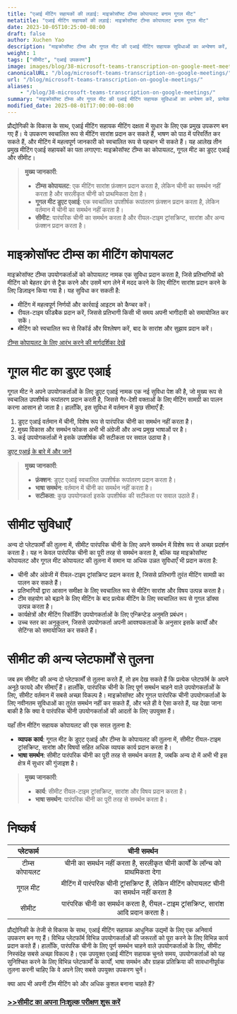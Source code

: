 ```yaml
---
title: "एआई मीटिंग सहायकों की लड़ाई: माइक्रोसॉफ्ट टीम्स कोपायलट बनाम गूगल मीट"
metatitle: "एआई मीटिंग सहायकों की लड़ाई: माइक्रोसॉफ्ट टीम्स कोपायलट बनाम गूगल मीट"
date: 2023-10-05T10:25:00-08:00
draft: false
author: Xuchen Yao
description: "माइक्रोसॉफ्ट टीम्स और गूगल मीट की एआई मीटिंग सहायक सुविधाओं का अन्वेषण करें, प्रत्येक प्लेटफॉर्म के पारंपरिक चीनी के लिए समर्थन की तुलना करें। सीमीट पारंपरिक चीनी का समर्थन करता है, जो रीयल-टाइम ट्रांसक्रिप्ट, सारांश और बहुत कुछ प्रदान करता है।"
weight: 1
tags: ["सीमीट", "एआई उपकरण"]
image: images/blog/38-microsoft-teams-transcription-on-google-meet-meetings/38-microsoft-teams-transcription-on-google-meet-meetings.jpeg
canonicalURL: "/blog/microsoft-teams-transcription-on-google-meetings/"
url: "/blog/microsoft-teams-transcription-on-google-meetings/"
aliases:
    - "/blog/38-microsoft-teams-transcription-on-google-meetings/"
summary: "माइक्रोसॉफ्ट टीम्स और गूगल मीट की एआई मीटिंग सहायक सुविधाओं का अन्वेषण करें, प्रत्येक प्लेटफॉर्म के पारंपरिक चीनी के लिए समर्थन की तुलना करें। सीमीट पारंपरिक चीनी का समर्थन करता है, जो रीयल-टाइम ट्रांसक्रिप्ट, सारांश और बहुत कुछ प्रदान करता है।"
modified_date: 2025-08-01T17:00:00-08:00
---
```


प्रौद्योगिकी के विकास के साथ, एआई मीटिंग सहायक मीटिंग दक्षता में सुधार के लिए एक प्रमुख उपकरण बन गए हैं। ये उपकरण स्वचालित रूप से मीटिंग सारांश प्रदान कर सकते हैं, भाषण को पाठ में परिवर्तित कर सकते हैं, और मीटिंग में महत्वपूर्ण जानकारी को स्वचालित रूप से पहचान भी सकते हैं। यह आलेख तीन प्रमुख मीटिंग एआई सहायकों का पता लगाएगा: माइक्रोसॉफ्ट टीम्स का कोपायलट, गूगल मीट का डुएट एआई और सीमीट।

> **मुख्य जानकारी**:
> - **टीम्स कोपायलट**: एक मीटिंग सारांश फ़ंक्शन प्रदान करता है, लेकिन चीनी का समर्थन नहीं करता है और सरलीकृत चीनी को प्राथमिकता देता है।
> - **गूगल मीट डुएट एआई**: एक स्वचालित उपशीर्षक रूपांतरण फ़ंक्शन प्रदान करता है, लेकिन वर्तमान में चीनी का समर्थन नहीं करता है।
> - **सीमीट**: पारंपरिक चीनी का समर्थन करता है और रीयल-टाइम ट्रांसक्रिप्ट, सारांश और अन्य फ़ंक्शन प्रदान करता है।

# **माइक्रोसॉफ्ट टीम्स का मीटिंग कोपायलट**

माइक्रोसॉफ्ट टीम्स उपयोगकर्ताओं को कोपायलट नामक एक सुविधा प्रदान करता है, जिसे प्रतिभागियों को मीटिंग को बेहतर ढंग से ट्रैक करने और उसमें भाग लेने में मदद करने के लिए मीटिंग सारांश प्रदान करने के लिए डिज़ाइन किया गया है। यह सुविधा कर सकती है:
- मीटिंग में महत्वपूर्ण निर्णयों और कार्रवाई आइटम को कैप्चर करें।
- रीयल-टाइम फीडबैक प्रदान करें, जिससे प्रतिभागी किसी भी समय अपनी भागीदारी को समायोजित कर सकें।
- मीटिंग को स्वचालित रूप से रिकॉर्ड और विश्लेषण करें, बाद के सारांश और सुझाव प्रदान करें।

[टीम्स कोपायलट के लिए आरंभ करने की मार्गदर्शिका देखें](https://support.microsoft.com/en-us/office/get-started-with-copilot-in-microsoft-teams-meetings-0bf9dd3c-96f7-44e2-8bb8-790bedf066b1)


# **गूगल मीट का डुएट एआई**

गूगल मीट ने अपने उपयोगकर्ताओं के लिए डुएट एआई नामक एक नई सुविधा पेश की है, जो मुख्य रूप से स्वचालित उपशीर्षक रूपांतरण प्रदान करती है, जिससे गैर-देशी वक्ताओं के लिए मीटिंग सामग्री का पालन करना आसान हो जाता है। हालाँकि, इस सुविधा में वर्तमान में कुछ सीमाएँ हैं:
1. डुएट एआई वर्तमान में चीनी, विशेष रूप से पारंपरिक चीनी का समर्थन नहीं करता है।
2. मुख्य विकास और समर्थन फोकस अभी भी अंग्रेजी और अन्य प्रमुख भाषाओं पर है।
3. कई उपयोगकर्ताओं ने इसके उपशीर्षक की सटीकता पर सवाल उठाया है।

[डुएट एआई के बारे में और जानें](https://workspaceupdates.googleblog.com/2023/08/duet-ai-translated-captions.html)

> **मुख्य जानकारी**:
> - **फ़ंक्शन**: डुएट एआई स्वचालित उपशीर्षक रूपांतरण प्रदान करता है।
> - **भाषा समर्थन**: वर्तमान में चीनी का समर्थन नहीं करता है।
> - **सटीकता**: कुछ उपयोगकर्ता इसके उपशीर्षक की सटीकता पर सवाल उठाते हैं।

# **सीमीट सुविधाएँ**

अन्य दो प्लेटफार्मों की तुलना में, सीमीट पारंपरिक चीनी के लिए अपने समर्थन में विशेष रूप से अच्छा प्रदर्शन करता है। यह न केवल पारंपरिक चीनी का पूरी तरह से समर्थन करता है, बल्कि यह माइक्रोसॉफ्ट कोपायलट और गूगल मीट कोपायलट की तुलना में समान या अधिक उन्नत सुविधाएँ भी प्रदान करता है:
- चीनी और अंग्रेजी में रीयल-टाइम ट्रांसक्रिप्ट प्रदान करता है, जिससे प्रतिभागी तुरंत मीटिंग सामग्री का पालन कर सकते हैं।
- प्रतिभागियों द्वारा आसान समीक्षा के लिए स्वचालित रूप से मीटिंग सारांश और विषय उत्पन्न करता है।
- टीम सहयोग को बढ़ाने के लिए मीटिंग के बाद प्रत्येक मीटिंग के लिए स्वचालित रूप से गूगल डॉक्स उत्पन्न करता है।
- कार्यक्षेत्रों और मीटिंग रिकॉर्डिंग उपयोगकर्ताओं के लिए एन्क्रिप्टेड अनुमति प्रबंधन।
- उच्च स्तर का अनुकूलन, जिससे उपयोगकर्ता अपनी आवश्यकताओं के अनुसार इसके कार्यों और सेटिंग्स को समायोजित कर सकते हैं।


# **सीमीट की अन्य प्लेटफार्मों से तुलना**

जब हम सीमीट की अन्य दो प्लेटफार्मों से तुलना करते हैं, तो हम देख सकते हैं कि प्रत्येक प्लेटफॉर्म के अपने अनूठे फायदे और सीमाएँ हैं। हालाँकि, पारंपरिक चीनी के लिए पूर्ण समर्थन चाहने वाले उपयोगकर्ताओं के लिए, सीमीट वर्तमान में सबसे अच्छा विकल्प है। माइक्रोसॉफ्ट और गूगल पारंपरिक चीनी उपयोगकर्ताओं के लिए नवीनतम सुविधाओं का तुरंत समर्थन नहीं कर सकते हैं, और भले ही वे ऐसा करते हैं, यह देखा जाना बाकी है कि क्या वे पारंपरिक चीनी उपयोगकर्ताओं की आदतों के लिए उपयुक्त हैं।

यहाँ तीन मीटिंग सहायक कोपायलट की एक सरल तुलना है:

- **व्यापक कार्य**: गूगल मीट के डुएट एआई और टीम्स के कोपायलट की तुलना में, सीमीट रीयल-टाइम ट्रांसक्रिप्ट, सारांश और विषयों सहित अधिक व्यापक कार्य प्रदान करता है।
- **भाषा समर्थन**: सीमीट पारंपरिक चीनी का पूरी तरह से समर्थन करता है, जबकि अन्य दो में अभी भी इस क्षेत्र में सुधार की गुंजाइश है।

> **मुख्य जानकारी**:
> - **कार्य**: सीमीट रीयल-टाइम ट्रांसक्रिप्ट, सारांश और विषय प्रदान करता है।
> - **भाषा समर्थन**: पारंपरिक चीनी का पूरी तरह से समर्थन करता है।

# **निष्कर्ष**

| प्लेटफार्म | |चीनी समर्थन |
|:-----------------------------------:|----------|:-----------------:|
| टीम्स कोपायलट || चीनी का समर्थन नहीं करता है, सरलीकृत चीनी कार्यों के लॉन्च को प्राथमिकता देगा |
| गूगल मीट | |मीटिंग में पारंपरिक चीनी ट्रांसक्रिप्ट हैं, लेकिन मीटिंग कोपायलट चीनी का समर्थन नहीं करता है |
| सीमीट || पारंपरिक चीनी का समर्थन करता है, रीयल-टाइम ट्रांसक्रिप्ट, सारांश आदि प्रदान करता है। |


प्रौद्योगिकी के तेजी से विकास के साथ, एआई मीटिंग सहायक आधुनिक उद्यमों के लिए एक अनिवार्य उपकरण बन गए हैं। विभिन्न प्लेटफॉर्म विभिन्न उपयोगकर्ताओं की जरूरतों को पूरा करने के लिए विभिन्न कार्य प्रदान करते हैं। हालाँकि, पारंपरिक चीनी के लिए पूर्ण समर्थन चाहने वाले उपयोगकर्ताओं के लिए, सीमीट निस्संदेह सबसे अच्छा विकल्प है। एक उपयुक्त एआई मीटिंग सहायक चुनते समय, उपयोगकर्ताओं को यह सुनिश्चित करने के लिए विभिन्न प्लेटफार्मों के कार्यों, भाषा समर्थन और ग्राहक प्रतिक्रिया की सावधानीपूर्वक तुलना करनी चाहिए कि वे अपने लिए सबसे उपयुक्त उपकरण चुनें।



क्या आप भी अपनी टीम मीटिंग को और अधिक कुशल बनाना चाहते हैं?

### [>>सीमीट का अपना निःशुल्क परीक्षण शुरू करें](https://meet.seasalt.ai/?utm_source=blog)
